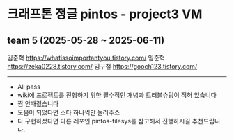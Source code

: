 # 크래프톤 정글 pintos - project3 VM
## team 5 (2025-05-28 ~ 2025-06-11)
김준혁 https://whatissoimportantyou.tistory.com/
임준혁 https://zeka0228.tistory.com/
임구철 https://gooch123.tistory.com/

---
- All pass
- wiki에 프로젝트를 진행하기 위한 필수적인 개념과 트러블슈팅이 적혀 있습니다
- 짬 안때렸습니다
- 도움이 되었다면 스타 하나씩만 눌러주쇼
- 다 구현하셨다면 다른 레포인 pintos-filesys를 참고해서 진행하시길 추천드립니다.


